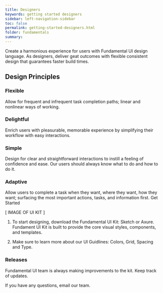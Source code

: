 ```yaml
---
title: Designers
keywords: getting started designers
sidebar: left-navigation-sidebar
toc: false
permalink: getting-started-designers.html
folder: fundamentals
summary:
---
```



Create a harmonious experience for users with Fundamental UI design language.  As designers, deliver geat outcomes with flexible consistent design that guarantees faster build times.

## Design Principles

### Flexible
Allow for frequent and infrequent task completion paths; linear and nonlinear ways of working.

### Delightful
Enrich users with pleasurable, memorable experience by simplifying their workflow with easy interactions.

### Simple
Design for clear and straightforward interactions to instill a feeling of confidence and ease. Our users should always know what to do and how to do it.

### Adaptive
Allow users to complete a task when they want, where they want, how they want; surfacing the most important actions, tasks, and information first.
Get Started

[ IMAGE OF UI KIT ]

1. To start designing, download the Fundamental UI Kit: Sketch or Axure.  Fundament UI Kit is built to provide the core visual styles, components, and templates.

2.  Make sure to learn more about our UI Guidlines: Colors, Grid, Spacing and Type.  

### Releases
Fundamental UI team is always making improvements to the kit. Keep track of updates.

If you have any questions, email our team.
